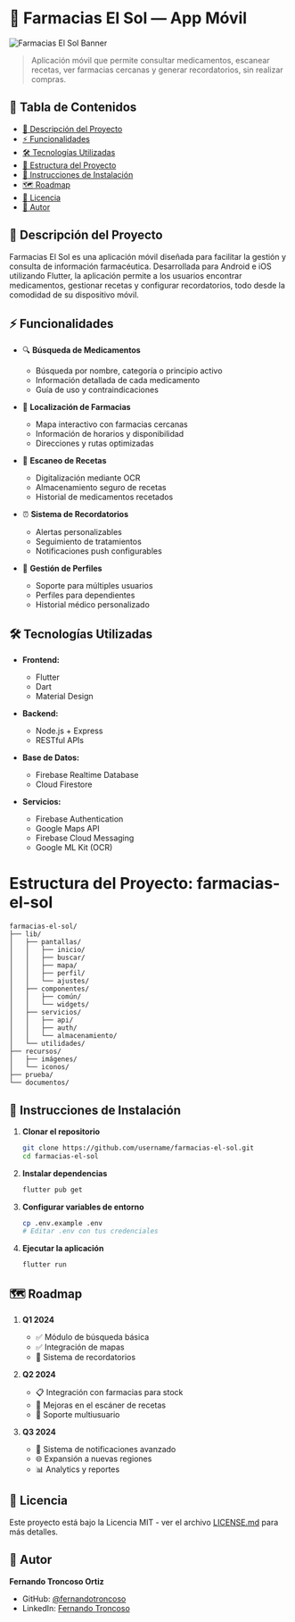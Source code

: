 # 🏥 Farmacias El Sol — App Móvil

![Farmacias El Sol Banner](https://images.pexels.com/photos/4021779/pexels-photo-4021779.jpeg)

> Aplicación móvil que permite consultar medicamentos, escanear recetas, ver farmacias cercanas y generar recordatorios, sin realizar compras.

## 📑 Tabla de Contenidos

- [🌟 Descripción del Proyecto](#descripción-del-proyecto)
- [⚡ Funcionalidades](#funcionalidades)
- [🛠️ Tecnologías Utilizadas](#tecnologías-utilizadas)
- [📁 Estructura del Proyecto](#estructura-del-proyecto)
- [🚀 Instrucciones de Instalación](#instrucciones-de-instalación)
- [🗺️ Roadmap](#roadmap)
- [📄 Licencia](#licencia)
- [👤 Autor](#autor)

## 🌟 Descripción del Proyecto

Farmacias El Sol es una aplicación móvil diseñada para facilitar la gestión y consulta de información farmacéutica. Desarrollada para Android e iOS utilizando Flutter, la aplicación permite a los usuarios encontrar medicamentos, gestionar recetas y configurar recordatorios, todo desde la comodidad de su dispositivo móvil.

## ⚡ Funcionalidades

- 🔍 **Búsqueda de Medicamentos**
  - Búsqueda por nombre, categoría o principio activo
  - Información detallada de cada medicamento
  - Guía de uso y contraindicaciones

- 📍 **Localización de Farmacias**
  - Mapa interactivo con farmacias cercanas
  - Información de horarios y disponibilidad
  - Direcciones y rutas optimizadas

- 📱 **Escaneo de Recetas**
  - Digitalización mediante OCR
  - Almacenamiento seguro de recetas
  - Historial de medicamentos recetados

- ⏰ **Sistema de Recordatorios**
  - Alertas personalizables
  - Seguimiento de tratamientos
  - Notificaciones push configurables

- 👥 **Gestión de Perfiles**
  - Soporte para múltiples usuarios
  - Perfiles para dependientes
  - Historial médico personalizado

## 🛠️ Tecnologías Utilizadas

- **Frontend:**
  - Flutter
  - Dart
  - Material Design

- **Backend:**
  - Node.js + Express
  - RESTful APIs

- **Base de Datos:**
  - Firebase Realtime Database
  - Cloud Firestore

- **Servicios:**
  - Firebase Authentication
  - Google Maps API
  - Firebase Cloud Messaging
  - Google ML Kit (OCR)


# Estructura del Proyecto: farmacias-el-sol

```
farmacias-el-sol/
├── lib/
│   ├── pantallas/
│   │   ├── inicio/
│   │   ├── buscar/
│   │   ├── mapa/
│   │   ├── perfil/
│   │   └── ajustes/
│   ├── componentes/
│   │   ├── común/
│   │   └── widgets/
│   ├── servicios/
│   │   ├── api/
│   │   ├── auth/
│   │   └── almacenamiento/
│   └── utilidades/
├── recursos/
│   ├── imágenes/
│   └── iconos/
├── prueba/
└── documentos/
```


## 🚀 Instrucciones de Instalación

1. **Clonar el repositorio**
   ```bash
   git clone https://github.com/username/farmacias-el-sol.git
   cd farmacias-el-sol
   ```

2. **Instalar dependencias**
   ```bash
   flutter pub get
   ```

3. **Configurar variables de entorno**
   ```bash
   cp .env.example .env
   # Editar .env con tus credenciales
   ```

4. **Ejecutar la aplicación**
   ```bash
   flutter run
   ```

## 🗺️ Roadmap

1. **Q1 2024**
   - ✅ Módulo de búsqueda básica
   - ✅ Integración de mapas
   - 🔄 Sistema de recordatorios

2. **Q2 2024**
   - 📋 Integración con farmacias para stock
   - 📱 Mejoras en el escáner de recetas
   - 👥 Soporte multiusuario

3. **Q3 2024**
   - 🔄 Sistema de notificaciones avanzado
   - 🌐 Expansión a nuevas regiones
   - 📊 Analytics y reportes

## 📄 Licencia

Este proyecto está bajo la Licencia MIT - ver el archivo [LICENSE.md](LICENSE.md) para más detalles.

## 👤 Autor

**Fernando Troncoso Ortiz**
- GitHub: [@fernandotroncoso](https://github.com/fernandotroncoso)
- LinkedIn: [Fernando Troncoso](https://linkedin.com/in/fernandotroncoso)

